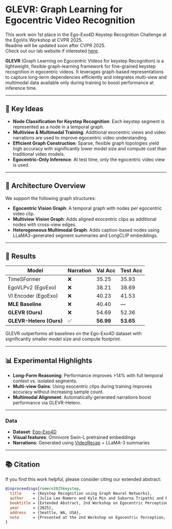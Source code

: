 # GLEVR: Graph Learning for Egocentric Video Recognition

This work won 1st place in the Ego-Exo4D Keystep Recognition Challenge at the EgoVis Workshop at CVPR 2025.  
Readme will be updated soon after CVPR 2025.  
Check out our lab website if interested [here](https://geohai.org/projects/spatiotemporal-graph-action.html).

**GLEVR** (Graph Learning on Egocentric Videos for keystep Recognition) is a lightweight, flexible graph-learning framework for fine-grained keystep recognition in egocentric videos. It leverages graph-based representations to capture long-term dependencies efficiently and integrates multi-view and multimodal data available only during training to boost performance at inference time.

---

## 🧠 Key Ideas

- **Node Classification for Keystep Recognition**: Each keystep segment is represented as a node in a temporal graph.
- **Multiview & Multimodal Training**: Additional exocentric views and video narrations are used to improve egocentric video understanding.
- **Efficient Graph Construction**: Sparse, flexible graph topologies yield high accuracy with significantly lower model size and compute cost than traditional video models.
- **Egocentric-Only Inference**: At test time, only the egocentric video view is used.

---

## 🧱 Architecture Overview

We support the following graph structures:

- **Egocentric Vision Graph**: A temporal graph with nodes per egocentric video clip.
- **Multiview Vision Graph**: Adds aligned exocentric clips as additional nodes with cross-view edges.
- **Heterogeneous Multimodal Graph**: Adds caption-based nodes using LLaMA3-generated segment summaries and LongCLIP embeddings.

---

## 🚀 Results

| Model                  | Narration | Val Acc | Test Acc |
|------------------------|-----------|---------|----------|
| TimeSFormer            | ❌        | 35.25   | 35.93    |
| EgoVLPv2 (EgoExo)      | ❌        | 38.21   | 38.69    |
| VI Encoder (EgoExo)    | ❌        | 40.23   | 41.53    |
| **MLE Baseline**       | ❌        | 40.40   | —        |
| **GLEVR (Ours)**       | ❌        | 54.69   | 52.36    |
| **GLEVR-Hetero (Ours)**| ✅        | **56.99** | **53.65** |

GLEVR outperforms all baselines on the Ego-Exo4D dataset with significantly smaller model size and compute footprint.

---

## 📊 Experimental Highlights

- **Long-Form Reasoning**: Performance improves >14% with full temporal context vs. isolated segments.
- **Multi-view Gains**: Using exocentric clips during training improves accuracy without increasing sample count.
- **Multimodal Alignment**: Automatically generated narrations boost performance via GLEVR-Hetero.

---

### Data

- **Dataset**: [Ego-Exo4D](https://ego-exo4d-data-url.org)
- **Visual features**: Omnivore Swin-L pretrained embeddings
- **Narrations**: Generated using [VideoRecap](https://github.com/your-forked-repo) + LLaMA-3 summaries

---

## 📚 Citation

If you find this work helpful, please consider citing our extended abstract:

```bibtex
@inproceedings{romero2025keystep,
  title     = {Keystep Recognition using Graph Neural Networks},
  author    = {Julia Lee Romero and Kyle Min and Subarna Tripathi and Morteza Karimzadeh},
  booktitle = {Extended Abstract, 2nd Workshop on Egocentric Perception (EPIC) at CVPR},
  year      = {2025},
  address   = {Seattle, WA, USA},
  note      = {Presented at the 2nd Workshop on Egocentric Perception, CVPR 2025},
}
```
